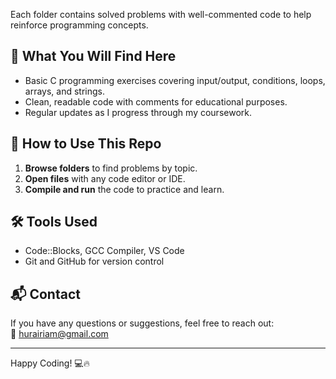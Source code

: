 
Each folder contains solved problems with well-commented code to help reinforce programming concepts.

## 🚀 What You Will Find Here

- Basic C programming exercises covering input/output, conditions, loops, arrays, and strings.
- Clean, readable code with comments for educational purposes.
- Regular updates as I progress through my coursework.

## 📖 How to Use This Repo

1. **Browse folders** to find problems by topic.
2. **Open files** with any code editor or IDE.
3. **Compile and run** the code to practice and learn.

## 🛠 Tools Used

- Code::Blocks, GCC Compiler, VS Code
- Git and GitHub for version control

## 📬 Contact

If you have any questions or suggestions, feel free to reach out:  
📧 hurairiam@gmail.com

---

Happy Coding! 💻🔥
